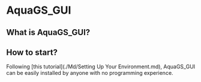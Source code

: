 # AquaGS_GUI
## What is AquaGS_GUI?
## How to start?
Following [this tutorial](./Md/Setting Up Your Environment.md), AquaGS_GUI can be easily installed by anyone with no programming experience.
